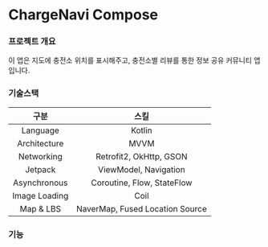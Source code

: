# ChargeNavi Compose


<h3>프로젝트 개요</h3>
이 앱은 지도에 충전소 위치를 표시해주고, 충전소별 리뷰를 통한 정보 공유 커뮤니티 앱입니다. <br>

<h3>기술스택</h3>

| 구분 | 스킬 |
| :---:  | :---: |
| Language | Kotlin |
| Architecture | MVVM |
| Networking | Retrofit2, OkHttp, GSON |
| Jetpack | ViewModel, Navigation |
| Asynchronous | Coroutine, Flow, StateFlow |
| Image Loading | Coil |
| Map & LBS | NaverMap, Fused Location Source |

<h3>기능</h3>



